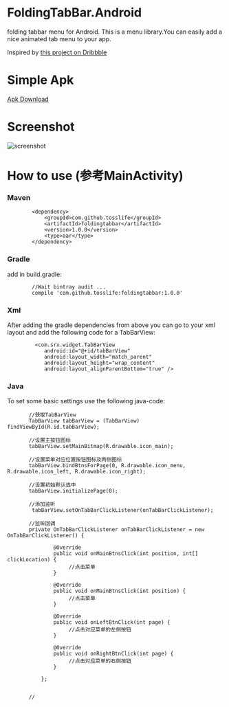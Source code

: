 # FoldingTabBar.Android

folding tabbar menu for Android. This is a menu library.You can easily add a nice animated tab menu to your app.

Inspired by [this project on Dribbble](https://dribbble.com/shots/2003376-Tab-Bar-Animation)

# Simple Apk 

[Apk Download](https://github.com/tosslife/FoldingTabBar.Android/releases/download/1.0.0/app-simple.apk)

# Screenshot

![screenshot](https://github.com/tosslife/FoldingTabBar.Android/blob/master/simple.gif)

# How to use (参考MainActivity)

### Maven
````
        <dependency>
            <groupId>com.github.tosslife</groupId>
            <artifactId>foldingtabbar</artifactId>
            <version>1.0.0</version>
            <type>aar</type>
        </dependency>
````
### Gradle

add in build.gradle:

````
        //Wait bintray audit ...
        compile 'com.github.tosslife:foldingtabbar:1.0.0'
````
### Xml

After adding the gradle dependencies from above you can go to your xml layout and add the following code for a TabBarView:

````
         <com.srx.widget.TabBarView
            android:id="@+id/tabBarView"
            android:layout_width="match_parent"
            android:layout_height="wrap_content"
            android:layout_alignParentBottom="true" />
````

### Java

To set some basic settings use the following java-code:

````
       //获取TabBarView
       TabBarView tabBarView = (TabBarView) findViewById(R.id.tabBarView);

       //设置主按钮图标
       tabBarView.setMainBitmap(R.drawable.icon_main);

       //设置菜单对应位置按钮图标及两侧图标
       tabBarView.bindBtnsForPage(0, R.drawable.icon_menu, R.drawable.icon_left, R.drawable.icon_right);

       //设置初始默认选中
       tabBarView.initializePage(0);

       //添加监听
        tabBarView.setOnTabBarClickListener(onTabBarClickListener);

       //监听回调
       private OnTabBarClickListener onTabBarClickListener = new OnTabBarClickListener() {

               @Override
               public void onMainBtnsClick(int position, int[] clickLocation) {
                    //点击菜单
               }

               @Override
               public void onMainBtnsClick(int position) {
                    //点击菜单
               }

               @Override
               public void onLeftBtnClick(int page) {
                    //点击对应菜单的左侧按钮
               }

               @Override
               public void onRightBtnClick(int page) {
                    //点击对应菜单的右侧按钮
               }

           };


       //
````



